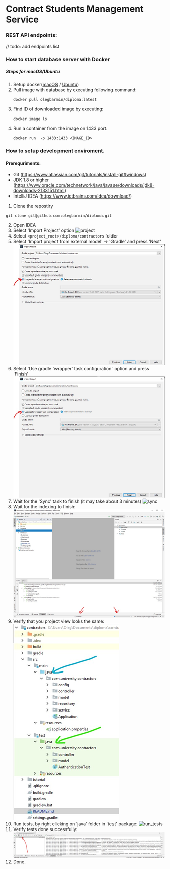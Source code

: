 # Contract Students Management Service

### REST API endpoints:

// todo: add endpoints list

### How to start database server with Docker
##### Steps for macOS/Ubuntu
1. Setup docker([macOS](https://docs.docker.com/docker-for-mac/install) / [Ubuntu](https://docs.docker.com/install/linux/docker-ce/ubuntu/))
2. Pull image with database by executing following command:
    ```
    docker pull olegbarmin/diploma:latest
    ```
3. Find ID of downloaded image by executing:
    ```
    docker image ls
    ```
4. Run a container from the image on 1433 port.
    ```
    docker run  -p 1433:1433 <IMAGE_ID>
    ```

### How to setup development enviroment.
#### Prerequriments:
- Git (https://www.atlassian.com/git/tutorials/install-git#windows)
- JDK 1.8 or higher (https://www.oracle.com/technetwork/java/javase/downloads/jdk8-downloads-2133151.html)
- IntelliJ IDEA (https://www.jetbrains.com/idea/download/)

1. Clone the repostiry 
``` 
git clone git@github.com:olegbarmin/diploma.git 
``` 
2. Open IDEA
3. Select 'Import Project' option
![project](tutorial/resources/Annotation%202019-04-05%20191033.jpg)
4. Select `<project_root>/diploma/contractors` folder
5. Select 'Import project from external model' -> 'Gradle' and press 'Next'
![import](tutorial/resources/wrapper.jpg)
6. Select 'Use gradle 'wrapper' task configuration' option and press 'Finish'
![wrapper](tutorial/resources/wrapper.jpg)
7. Wait for the 'Sync' task to finish (it may take about 3 minutes)
![sync](tutorial/resources/sync.jpg)
8. Wait for the indexing to finish:
![indexing](tutorial/resources/indexing.jpg)
9. Verify that you project view looks the same:
![project_structure](tutorial/resources/project_strucute.jpg)
10. Run tests, by right clicking on 'java' folder in 'test' package:
![run_tests](tutorial/resources/Annotation%202019-04-05%20192724.jpg)
11. Verify tests done successfully:
![tests](tutorial/resources/testing_done.jpg)
10. Done.
